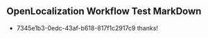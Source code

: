 ## OpenLocalization Workflow Test MarkDown
* 7345e1b3-0edc-43af-b618-817f1c2917c9 thanks!

<!--HONumber=Jul16_HO3-->


